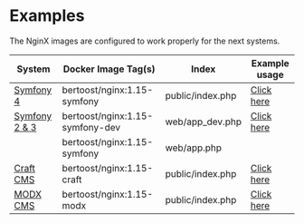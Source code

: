 # Examples

The NginX images are configured to work properly for the next systems.

System                                       | Docker Image Tag(s)              | Index            | Example usage
-------------------------------------------- | -------------------------------- | ---------------- | -------------
[Symfony 4](https://www.symfony.com)         | bertoost/nginx:1.15-symfony      | public/index.php | [Click here](DcSymfony4.md)
[Symfony 2 & 3](https://www.symfony.com)     | bertoost/nginx:1.15-symfony-dev  | web/app_dev.php  | [Click here](DcSymfony.md)
&nbsp;                                       | bertoost/nginx:1.15-symfony      | web/app.php
[Craft CMS](https://www.craftcms.com)        | bertoost/nginx:1.15-craft        | public/index.php | [Click here](DcCraft.md)
[MODX CMS](https://www.modx.com)             | bertoost/nginx:1.15-modx         | public/index.php | [Click here](DcModx.md)